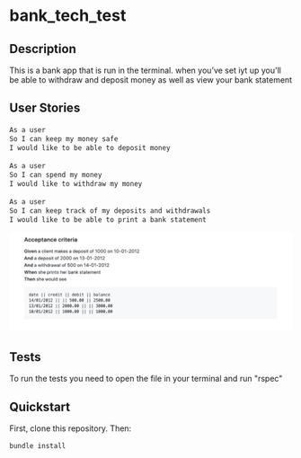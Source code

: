 # bank_tech_test

## Description 

This is a bank app that is run in the terminal. when you’ve set iyt up you'll be able to withdraw and deposit money as well as view your bank statement 

## User Stories

```
As a user 
So I can keep my money safe
I would like to be able to deposit money

As a user
So I can spend my money
I would like to withdraw my money

As a user
So I can keep track of my deposits and withdrawals
I would like to be able to print a bank statement

```

![GitHub Logo](/acceptance_critiria.png)

## Tests

To run the tests you need to open the file in your terminal and run "rspec"

## Quickstart

First, clone this repository. Then:

```
bundle install
```

